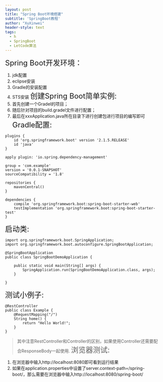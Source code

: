 ```yaml
---
layout: post
title: "Spring Boot环境搭建"
subtitle: 'SpringBoot教程'
author: "XuXinwei"
header-style: text
tags:
  - h
  - SpringBoot
  - LetCode算法
---
```

<font size="5"> Spring Boot开发环境：</font>
1. jdk配置
2. eclipse安装
3. Gradle的安装配置
4. STS安装
<font size="5"> 创建Spring Boot简单实例:</font>
1. 首先创建一个Gradel的项目；
2. 随后针对项目的build.gradel文件进行配置；
3. 最后在xxxApplication.java所在目录下进行创建包进行项目的编写即可
<font size="5"> Gradle配置:</font>
```
plugins {
	id 'org.springframework.boot' version '2.1.5.RELEASE'
	id 'java'
}

apply plugin: 'io.spring.dependency-management'

group = 'com.example'
version = '0.0.1-SNAPSHOT'
sourceCompatibility = '1.8'

repositories {
	mavenCentral()
}

dependencies {
	compile 'org.springframework.boot:spring-boot-starter-web'
	testImplementation 'org.springframework.boot:spring-boot-starter-test'
}

```
<font size="5">启动类:</font>
```
import org.springframework.boot.SpringApplication;
import org.springframework.boot.autoconfigure.SpringBootApplication;

@SpringBootApplication
public class SpringBootDemoApplication {

	public static void main(String[] args) {
		SpringApplication.run(SpringBootDemoApplication.class, args);
	}

}

```
<font size="5">测试小例子:</font>
```
@RestController
public class Example {
    @RequestMapping("/")
    String home() {
        return "Hello World!";
    }
}
```
> 其中注意RestController和Controller的区别，如果使用Controller还需要配合ResponseBody一起使用.
<font size="5">浏览器测试:</font>
1. 在浏览器中输入http://localhost:8080即可看到运行结果
2.  如果在application.properties中设置了server.context-path=/spring-boot/，那么需要在浏览器中输入http://localhost:8080/spring-boot/

